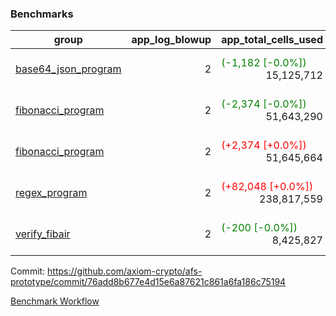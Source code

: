 ### Benchmarks
| group | app_log_blowup | app_total_cells_used | app_total_cycles | app_total_proof_time_ms | leaf_log_blowup | leaf_total_cells_used | leaf_total_cycles | leaf_total_proof_time_ms | instance | alloc |
|---|---|---|---|---|---|---|---|---|---|---|
| [ base64_json_program ](https://github.com/axiom-crypto/afs-prototype/blob/gh-pages/benchmarks/individual/base64_json-2-2-64cpu-linux-arm64-mimalloc.md) | <div style='text-align: right'> 2 </div>  | <span style='color: green'>(-1,182 [-0.0%])</span><div style='text-align: right'> 15,125,712 </div>  | <div style='text-align: right'> 217,353 </div>  | <span style='color: green'>(-21.0 [-0.8%])</span><div style='text-align: right'> 2,616.0 </div>  | <div style='text-align: right'> 2 </div>  | <span style='color: green'>(-42,660 [-0.0%])</span><div style='text-align: right'> 294,339,165 </div>  | <span style='color: green'>(-4,042 [-0.1%])</span><div style='text-align: right'> 6,773,372 </div>  | <span style='color: red'>(+53.0 [+0.2%])</span><div style='text-align: right'> 34,981.0 </div>  | 64cpu-linux-arm64 | mimalloc |
| [ fibonacci_program ](https://github.com/axiom-crypto/afs-prototype/blob/gh-pages/benchmarks/individual/fibonacci-2-2-64cpu-linux-arm64-mimalloc.md) | <div style='text-align: right'> 2 </div>  | <span style='color: green'>(-2,374 [-0.0%])</span><div style='text-align: right'> 51,643,290 </div>  | <div style='text-align: right'> 1,500,219 </div>  | <span style='color: green'>(-42.0 [-0.6%])</span><div style='text-align: right'> 6,611.0 </div>  | <div style='text-align: right'> 2 </div>  | <span style='color: red'>(+13,500 [+0.0%])</span><div style='text-align: right'> 143,615,731 </div>  | <span style='color: red'>(+1,322 [+0.0%])</span><div style='text-align: right'> 3,507,113 </div>  | <span style='color: green'>(-449.0 [-2.5%])</span><div style='text-align: right'> 17,413.0 </div>  | 64cpu-linux-arm64 | mimalloc |
| [ fibonacci_program ](https://github.com/axiom-crypto/afs-prototype/blob/gh-pages/benchmarks/individual/fibonacci-2-2-64cpu-linux-x64-jemalloc.md) | <div style='text-align: right'> 2 </div>  | <span style='color: red'>(+2,374 [+0.0%])</span><div style='text-align: right'> 51,645,664 </div>  | <div style='text-align: right'> 1,500,219 </div>  | <span style='color: green'>(-14.0 [-0.2%])</span><div style='text-align: right'> 6,941.0 </div>  | <div style='text-align: right'> 2 </div>  | <span style='color: red'>(+16,630 [+0.0%])</span><div style='text-align: right'> 143,621,341 </div>  | <span style='color: red'>(+1,453 [+0.0%])</span><div style='text-align: right'> 3,507,576 </div>  | <span style='color: red'>(+96.0 [+0.5%])</span><div style='text-align: right'> 19,305.0 </div>  | 64cpu-linux-x64 | jemalloc |
| [ regex_program ](https://github.com/axiom-crypto/afs-prototype/blob/gh-pages/benchmarks/individual/regex-2-2-64cpu-linux-arm64-mimalloc.md) | <div style='text-align: right'> 2 </div>  | <span style='color: red'>(+82,048 [+0.0%])</span><div style='text-align: right'> 238,817,559 </div>  | <div style='text-align: right'> 4,181,198 </div>  | <span style='color: green'>(-90.0 [-0.3%])</span><div style='text-align: right'> 27,065.0 </div>  | <div style='text-align: right'> 2 </div>  | <span style='color: red'>(+20,290 [+0.0%])</span><div style='text-align: right'> 314,849,374 </div>  | <span style='color: red'>(+1,910 [+0.0%])</span><div style='text-align: right'> 7,311,983 </div>  | <span style='color: red'>(+22.0 [+0.1%])</span><div style='text-align: right'> 36,134.0 </div>  | 64cpu-linux-arm64 | mimalloc |
| [ verify_fibair ](https://github.com/axiom-crypto/afs-prototype/blob/gh-pages/benchmarks/individual/verify_fibair-2-2-64cpu-linux-arm64-mimalloc.md) | <div style='text-align: right'> 2 </div>  | <span style='color: green'>(-200 [-0.0%])</span><div style='text-align: right'> 8,425,827 </div>  | <span style='color: green'>(-27 [-0.0%])</span><div style='text-align: right'> 198,497 </div>  | <span style='color: red'>(+23.0 [+1.4%])</span><div style='text-align: right'> 1,630.0 </div>  | <div style='text-align: right'> - </div>  | <div style='text-align: right'> - </div>  | <div style='text-align: right'> - </div>  | <div style='text-align: right'> - </div>  | 64cpu-linux-arm64 | mimalloc |


Commit: https://github.com/axiom-crypto/afs-prototype/commit/76add8b677e4d15e6a87621c861a6fa186c75194

[Benchmark Workflow](https://github.com/axiom-crypto/afs-prototype/actions/runs/12126134956)
